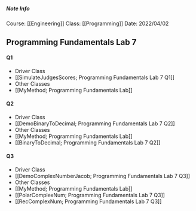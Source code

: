 ##### Note Info
Course: [[Engineering]]
Class: [[Programming]]
Date: 2022/04/02
## Programming Fundamentals Lab 7
#### Q1
- Driver Class
- [[SimulateJudgesScores; Programming Fundamentals Lab 7 Q1]]
- Other Classes
- [[MyMethod; Programming Fundamentals Lab]]

#### Q2
- Driver Class
- [[DemoBinaryToDecimal; Programming Fundamentals Lab 7 Q2]]
- Other Classes
- [[MyMethod; Programming Fundamentals Lab]]
- [[BinaryToDecimal; Programming Fundamentals Lab 7 Q2]]

#### Q3
- Driver Class
- [[DemoComplexNumberJacob; Programming Fundamentals Lab 7 Q3]]
- Other Classes
- [[MyMethod; Programming Fundamentals Lab]]
- [[PolarComplexNum; Programming Fundamentals Lab 7 Q3]]
- [[RecComplexNum; Programming Fundamentals Lab 7 Q3]]

